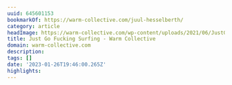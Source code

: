 ```yaml
---
uuid: 645601153
bookmarkOf: https://warm-collective.com/juul-hesselberth/
category: article
headImage: https://warm-collective.com/wp-content/uploads/2021/06/JustGoFuckingSurfing-Still3.jpg
title: Just Go Fucking Surfing - Warm Collective
domain: warm-collective.com
description:
tags: []
date: '2023-01-26T19:46:00.265Z'
highlights:
---
```




